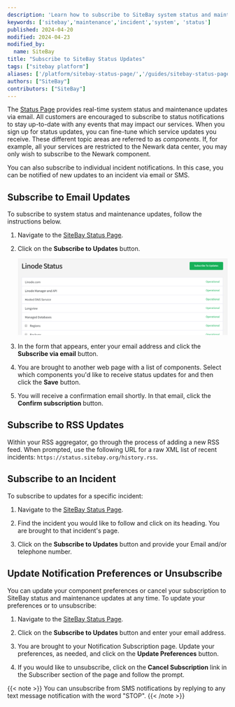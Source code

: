 ```yaml
---
description: 'Learn how to subscribe to SiteBay system status and maintenance updates.'
keywords: ['sitebay','maintenance','incident','system', 'status']
published: 2024-04-20
modified: 2024-04-23
modified_by:
  name: SiteBay
title: "Subscribe to SiteBay Status Updates"
tags: ["sitebay platform"]
aliases: ['/platform/sitebay-status-page/','/guides/sitebay-status-page/']
authors: ["SiteBay"]
contributors: ["SiteBay"]
---
```


The [Status Page](https://status.sitebay.org/) provides real-time system status and maintenance updates via email. All customers are encouraged to subscribe to status notifications to stay up-to-date with any events that may impact our services. When you sign up for status updates, you can fine-tune which service updates you receive. These different topic areas are referred to as *components*. If, for example, all your services are restricted to the Newark data center, you may only wish to subscribe to the Newark component.

You can also subscribe to individual incident notifications. In this case, you can be notified of new updates to an incident via email or SMS.

## Subscribe to Email Updates

To subscribe to system status and maintenance updates, follow the instructions below.

1. Navigate to the [SiteBay Status Page](https://status.sitebay.org/).

1. Click on the **Subscribe to Updates** button.

    ![Subscribe to SiteBay status updates.](status-page-subscribe.png)

1. In the form that appears, enter your email address and click the **Subscribe via email** button.

1. You are brought to another web page with a list of components. Select which components you'd like to receive status updates for and then click the **Save** button.

1. You will receive a confirmation email shortly. In that email, click the **Confirm subscription** button.

## Subscribe to RSS Updates

Within your RSS aggregator, go through the process of adding a new RSS feed. When prompted, use the following URL for a raw XML list of recent incidents: `https://status.sitebay.org/history.rss`.

## Subscribe to an Incident

To subscribe to updates for a specific incident:

1. Navigate to the [SiteBay Status Page](https://status.sitebay.org/).

1. Find the incident you would like to follow and click on its heading. You are brought to that incident's page.

1. Click on the **Subscribe to Updates** button and provide your Email and/or telephone number.

## Update Notification Preferences or Unsubscribe

You can update your component preferences or cancel your subscription to SiteBay status and maintenance updates at any time. To update your preferences or to unsubscribe:

1. Navigate to the [SiteBay Status Page](https://status.sitebay.org/).

1. Click on the **Subscribe to Updates** button and enter your email address.

1. You are brought to your Notification Subscription page. Update your preferences, as needed, and click on the **Update Preferences** button.

1. If you would like to unsubscribe, click on the **Cancel Subscription** link in the Subscriber section of the page and follow the prompt.

{{< note >}}
You can unsubscribe from SMS notifications by replying to any text message notification with the word "STOP".
{{< /note >}}